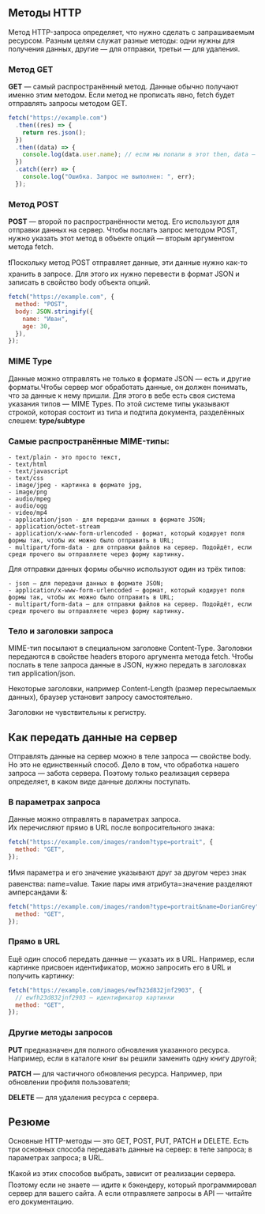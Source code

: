 ## Методы HTTP

Метод HTTP-запроса определяет, что нужно сделать с запрашиваемым ресурсом. Разным целям служат разные методы: одни нужны для получения данных, другие — для отправки, третьи — для удаления.

### Метод GET

**GET** — самый распространённый метод. Данные обычно получают именно этим методом. Если метод не прописать явно, fetch будет отправлять запросы методом GET.

```javascript
fetch("https://example.com")
  .then((res) => {
    return res.json();
  })
  .then((data) => {
    console.log(data.user.name); // если мы попали в этот then, data — это объект
  })
  .catch((err) => {
    console.log("Ошибка. Запрос не выполнен: ", err);
  });
```

### Метод POST

**POST** — второй по распространённости метод. Его используют для отправки данных на сервер. Чтобы послать запрос методом POST, нужно указать этот метод в объекте опций — вторым аргументом метода fetch.

❗Поскольку метод POST отправляет данные, эти данные нужно как-то хранить в запросе. Для этого их нужно перевести в формат JSON и записать в свойство body объекта опций.

```javascript
fetch("https://example.com", {
  method: "POST",
  body: JSON.stringify({
    name: "Иван",
    age: 30,
  }),
});
```

### MIME Type

Данные можно отправлять не только в формате JSON — есть и другие форматы.Чтобы сервер мог обработать данные, он должен понимать, что за данные к нему пришли. Для этого в вебе есть своя система указания типов — MIME Types. По этой системе типы указывают строкой, которая состоит из типа и подтипа документа, разделённых слешем: **type/subtype**

### Самые распространённые MIME-типы:

```
- text/plain - это просто текст,
- text/html
- text/javascript
- text/css
- image/jpeg - картинка в формате jpg,
- image/png
- audio/mpeg
- audio/ogg
- video/mp4
- application/json - для передачи данных в формате JSON;
- application/octet-stream
- application/x-www-form-urlencoded - формат, который кодирует поля формы так, чтобы их можно было отправить в URL;
- multipart/form-data - для отправки файлов на сервер. Подойдёт, если среди прочего вы отправляете через форму картинку.
```

Для отправки данных формы обычно используют один из трёх типов:

```
- json — для передачи данных в формате JSON;
- application/x-www-form-urlencoded — формат, который кодирует поля формы так, чтобы их можно было отправить в URL;
- multipart/form-data — для отправки файлов на сервер. Подойдёт, если среди прочего вы отправляете через форму картинку.
```

### Тело и заголовки запроса

MIME-тип посылают в специальном заголовке Content-Type. Заголовки передаются в свойстве headers второго аргумента метода fetch. Чтобы послать в теле запроса данные в JSON, нужно передать в заголовках тип application/json.

Некоторые заголовки, например Content-Length (размер пересылаемых данных), браузер установит запросу самостоятельно.

Заголовки не чувствительны к регистру.

## Как передать данные на сервер

Отправлять данные на сервер можно в теле запроса — свойстве body. Но это не единственный способ. Дело в том, что обработка нашего запроса — забота сервера. Поэтому только реализация сервера определяет, в каком виде данные должны поступать.

### В параметрах запроса

Данные можно отправлять в параметрах запроса. \
Их перечисляют прямо в URL после вопросительного знака:

```javascript
fetch("https://example.com/images/random?type=portrait", {
  method: "GET",
});
```

❗Имя параметра и его значение указывают друг за другом через знак равенства: name=value. Такие пары имя атрибута=значение разделяют амперсандами &:

```javascript
fetch("https://example.com/images/random?type=portrait&name=DorianGrey", {
  method: "GET",
});
```

### Прямо в URL

Ещё один способ передать данные — указать их в URL. Например, если картинке присвоен идентификатор, можно запросить его в URL и получить картинку:

```javascript
fetch("https://example.com/images/ewfh23d832jnf2903", {
  // ewfh23d832jnf2903 — идентификатор картинки
  method: "GET",
});
```

### Другие методы запросов

**PUT** предназначен для полного обновления указанного ресурса. Например, если в каталоге книг вы решили заменить одну книгу другой;

**PATCH** — для частичного обновления ресурса. Например, при обновлении профиля пользователя;

**DELETE** — для удаления ресурса с сервера.

## Резюме

Основные HTTP-методы — это GET, POST, PUT, PATCH и DELETE.
Есть три основных способа передавать данные на сервер:
в теле запроса;
в параметрах запроса;
в URL.

❗Какой из этих способов выбрать, зависит от реализации сервера. Поэтому если не знаете — идите к бэкендеру, который программировал сервер для вашего сайта. А если отправляете запросы в API — читайте его документацию.
